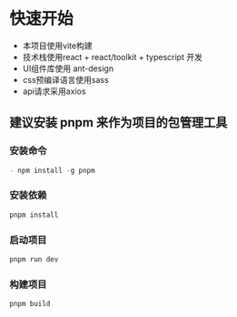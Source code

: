 # 快速开始

- 本项目使用vite构建
- 技术栈使用react + react/toolkit + typescript 开发
- UI组件库使用 ant-design
- css预编译语言使用sass
- api请求采用axios

## **建议安装 pnpm 来作为项目的包管理工具**

### 安装命令

```javascript
- npm install -g pnpm
```

### 安装依赖

``` javascript
pnpm install
```

### 启动项目

``` javascript
pnpm run dev
```

### 构建项目

``` javascript
pnpm build
```
